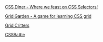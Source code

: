[CSS Diner - Where we feast on CSS Selectors!](https://flukeout.github.io/)

[Grid Garden - A game for learning CSS grid](https://cssgridgarden.com/)

[Grid Critters](https://www.gridcritters.com/)

[CSSBattle](https://cssbattle.dev/)
